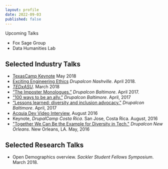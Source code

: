 ```yaml
---
layout: profile
date: 2022-09-03
published: false
---
```





Upcoming Talks
- Fox Sage Group
- Data Humanities Lab

## Selected Industry Talks
- <a href="https://www.youtube.com/embed/vtfCOgmA7lc">TexasCamp Keynote</a> May 2018
- <a href="https://events.drupal.org/nashville2018/sessions/exciting-ethical-engineering">Exciting Engineering Ethics</a> _Drupalcon Nashville_. April 2018.
- <a href="https://www.youtube.com/watch?v=3P97-uiYWXU&list=PLsRNoUx8w3rMjnddlkIXeySLOHfqFxDLy">_TEDxASU_</a>.  March 2018
- <a href="https://events.drupal.org/baltimore2017/sessions/imposter-monologues-part-ii">“The Imposter Monologues.”</a> _Drupalcon Baltimore_. April 2017.
- <a href="https://events.drupal.org/baltimore2017/sessions/100-ways-you-can-be-ally">“100 ways to be an ally.”</a> _Drupalcon Baltimore_. April, 2017
- <a href="https://events.drupal.org/baltimore2017/sessions/year-diversity-initiatives">“Lessons learned: diversity and inclusion advocacy.”</a> _Drupalcon Baltimore_. April, 2017
- <a href="https://dev.acquia.com/podcast/241-nothing-about-us-without-us-diversity-web-nikki-stevens
">Acquia Dev Video Interview</a>, August 2016
-  Keynote, _DrupalCamp Costa Rica_. San Jose, Costa Rica. August, 2016
- <a href="https://events.drupal.org/neworleans2016/sessions/together-we-can-make-drupal-example-diversity-tech
">"Together We Can Be the Example for Diversity in Tech."</a> _Drupalcon New Orleans_. New Orleans, LA. May, 2016

## Selected Research Talks

- Open Demographics overview. _Sackler Student Fellows Symposium_. March 2018.
